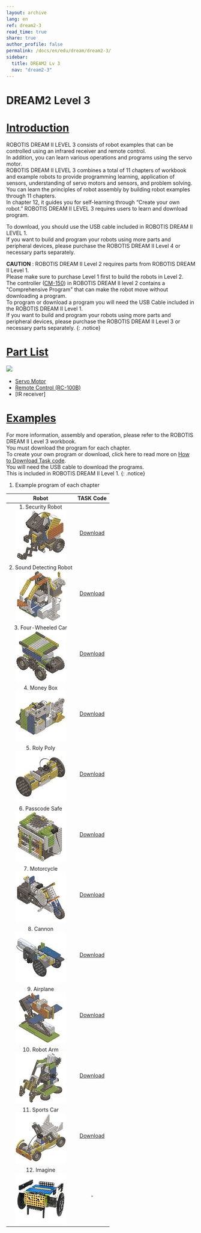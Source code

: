 ```yaml
---
layout: archive
lang: en
ref: dream2-3
read_time: true
share: true
author_profile: false
permalink: /docs/en/edu/dream/dream2-3/
sidebar:
  title: DREAM2 Lv 3
  nav: "dream2-3"
---
```


# DREAM2 Level 3

# [Introduction](#introduction)

ROBOTIS DREAM II LEVEL 3 consists of robot examples that can be controlled using an infrared receiver and remote control.  
In addition, you can learn various operations and programs using the servo motor.  
ROBOTIS DREAM II LEVEL 3 combines a total of 11 chapters of workbook and example robots to provide programming learning, application of sensors, understanding of servo motors and sensors, and problem solving.  
You can learn the principles of robot assembly by building robot examples through 11 chapters.  
In chapter 12, it guides you for self-learning through “Create your own robot.” ROBOTIS DREAM II LEVEL 3 requires users to learn and download program.  

To download, you should use the USB cable included in ROBOTIS DREAM II LEVEL 1.  
If you want to build and program your robots using more parts and peripheral devices, please purchase the ROBOTIS DREAM II Level 4 or necessary parts separately.

**CAUTION** : ROBOTIS DREAM II Level 2 requires parts from ROBOTIS DREAM II Level 1.  
Please make sure to purchase Level 1 first to build the robots in Level 2.  
The controller ([CM-150]) in ROBOTIS DREAM II level 2 contains a "Comprehensive Program" that can make the robot move without downloading a program.  
To program or download a program you will need the USB Cable included in the ROBOTIS DREAM II Level 1.  
If you want to build and program your robots using more parts and peripheral devices, please purchase the ROBOTIS DREAM II Level 3 or necessary parts separately.
{: .notice}

# [Part List](#part-list)

![](/assets/images/edu/dream/dream2/ROBOTIS_DREAMⅡ_LV3_EN_PartList.jpg)

- [Servo Motor]
- [Remote Control (RC-100B)]
- [IR receiver]

# [Examples](#examples)

For more information, assembly and operation, please refer to the ROBOTIS DREAM II Level 3 workbook.  
You must download the program for each chapter.  
To create your own program or download, click here to read more on [How to Download Task code].  
You will need the USB cable to download the programs.  
This is included in ROBOTIS DREAM II Level 1.
{: .notice}

1. Example program of each chapter

|Robot|TASK Code|
| :---: | :---: |
|1. Security Robot<br />![](/assets/images/edu/dream/dream2/dream2-3_security.jpg)|[Download][ex_01]|
|2. Sound Detecting Robot<br />![](/assets/images/edu/dream/dream2/dream2-3_noisemeter.jpg)|[Download][ex_02]|
|3. Four-Wheeled Car<br />![](/assets/images/edu/dream/dream2/dream2-3_fourwheeled.jpg)|[Download][ex_03]|
|4. Money Box<br />![](/assets/images/edu/dream/dream2/dream2-3_moneybox.jpg)|[Download][ex_04]|
|5. Roly Poly<br />![](/assets/images/edu/dream/dream2/dream2-3_rolypoly.jpg)|[Download][ex_05]|
|6. Passcode Safe<br />![](/assets/images/edu/dream/dream2/dream2-3_passcodesafe.jpg)|[Download][ex_06]|
|7. Motorcycle<br />![](/assets/images/edu/dream/dream2/dream2-3_motorcycle.jpg)|[Download][ex_07]|
|8. Cannon<br />![](/assets/images/edu/dream/dream2/dream2-3_cannon.jpg)|[Download][ex_08]|
|9. Airplane<br />![](/assets/images/edu/dream/dream2/dream2-3_airplane.jpg)|[Download][ex_09]|
|10. Robot Arm<br />![](/assets/images/edu/dream/dream2/dream2-3_robotarm.jpg)|[Download][ex_10]|
|11. Sports Car<br />![](/assets/images/edu/dream/dream2/dream2-3_sportscar.jpg)|[Download][ex_11]|
|12. Imagine<br />![](/assets/images/edu/dream/dream2/dream2-3_imagine.jpg)|-|

[CM-150]: /docs/en/parts/controller/cm-150/
[Servo Motor]: /docs/en/parts/motor/servo_motor/
[Remote Control (RC-100B)]: /docs/en/parts/communication/rc-100/
[How to Download Task code]: /docs/en/faq/download_task_code/#CM-150
[ex_01]: http://support.robotis.com/en/baggage_files/dream/dream2_l3_security_en.tskx
[ex_02]: http://support.robotis.com/en/baggage_files/dream/dream2_l3_noisemeter_en.tskx
[ex_03]: http://support.robotis.com/en/baggage_files/dream/dream2_l3_fourwheel_en.tskx
[ex_04]: http://support.robotis.com/en/baggage_files/dream/dream2_l3_coinbank_en.tskx
[ex_05]: http://support.robotis.com/en/baggage_files/dream/dream2_l3_tumblingdoll_en.tskx
[ex_06]: http://support.robotis.com/en/baggage_files/dream/dream2_l3_dialsafe_en.tskx
[ex_07]: http://support.robotis.com/en/baggage_files/dream/dream2_l3_motorcycle_en.tskx
[ex_08]: http://support.robotis.com/en/baggage_files/dream/dream2_l3_cannon_en.tskx
[ex_09]: http://support.robotis.com/en/baggage_files/dream/dream2_l3_airplane_en.tskx
[ex_10]: http://support.robotis.com/en/baggage_files/dream/dream2_l3_manipulator_en.tskx
[ex_11]: http://support.robotis.com/en/baggage_files/dream/dream2_l3_sportscar_en.tskx
